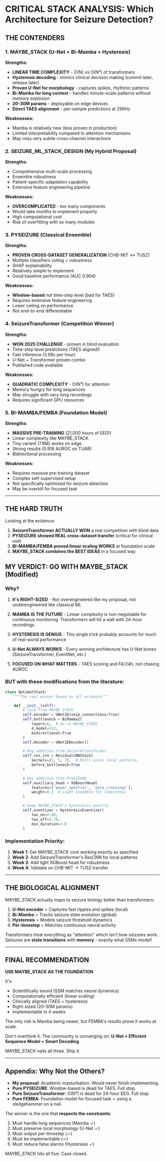 # CRITICAL STACK ANALYSIS: Which Architecture for Seizure Detection?

## THE CONTENDERS

### 1. MAYBE_STACK (U-Net + Bi-Mamba + Hysteresis)
**Strengths:**
- **LINEAR TIME COMPLEXITY** - O(N) vs O(N²) of transformers
- **Hysteresis decoding** - mimics clinical decision making (commit later, release later)
- **Proven U-Net for morphology** - captures spikes, rhythmic patterns
- **Bi-Mamba for long context** - handles minute-scale patterns without memory explosion
- **20-30M params** - deployable on edge devices
- **Direct TAES alignment** - per-sample predictions at 256Hz

**Weaknesses:**
- Mamba is relatively new (less proven in production)
- Limited interpretability compared to attention mechanisms
- May miss very subtle cross-channel interactions

### 2. SEIZURE_ML_STACK_DESIGN (My Hybrid Proposal)
**Strengths:**
- Comprehensive multi-scale processing
- Ensemble robustness
- Patient-specific adaptation capability
- Extensive feature engineering pipeline

**Weaknesses:**
- **OVERCOMPLICATED** - too many components
- Would take months to implement properly
- High computational cost
- Risk of overfitting with so many modules

### 3. PYSEIZURE (Classical Ensemble)
**Strengths:**
- **PROVEN CROSS-DATASET GENERALIZATION** (CHB-MIT ↔ TUSZ)
- Multiple classifiers voting = robustness
- SHAP explainability
- Relatively simple to implement
- Good baseline performance (AUC 0.904)

**Weaknesses:**
- **Window-based** not time-step level (bad for TAES)
- Requires extensive feature engineering
- Lower ceiling on performance
- Not end-to-end differentiable

### 4. SeizureTransformer (Competition Winner)
**Strengths:**
- **WON 2025 CHALLENGE** - proven in blind evaluation
- Time-step level predictions (TAES aligned!)
- Fast inference (3.98s per hour)
- U-Net + Transformer proven combo
- Published code available

**Weaknesses:**
- **QUADRATIC COMPLEXITY** - O(N²) for attention
- Memory hungry for long sequences
- May struggle with very long recordings
- Requires significant GPU resources

### 5. BI-MAMBA/FEMBA (Foundation Model)
**Strengths:**
- **MASSIVE PRE-TRAINING** (21,000 hours of EEG!)
- Linear complexity like MAYBE_STACK
- Tiny variant (7.8M) works on edge
- Strong results (0.918 AUROC on TUAR)
- Bidirectional processing

**Weaknesses:**
- Requires massive pre-training dataset
- Complex self-supervised setup
- Not specifically optimized for seizure detection
- May be overkill for focused task

---

## THE HARD TRUTH

Looking at the evidence:

1. **SeizureTransformer ACTUALLY WON** a real competition with blind data
2. **PYSEIZURE showed REAL cross-dataset transfer** (critical for clinical use)
3. **BI-MAMBA/FEMBA proved linear scaling WORKS** at foundation scale
4. **MAYBE_STACK combines the BEST IDEAS** in a focused way

## MY VERDICT: GO WITH MAYBE_STACK (Modified)

### Why?

1. **It's RIGHT-SIZED** - Not overengineered like my proposal, not underengineered like classical ML

2. **MAMBA IS THE FUTURE** - Linear complexity is non-negotiable for continuous monitoring. Transformers will hit a wall with 24-hour recordings.

3. **HYSTERESIS IS GENIUS** - This single trick probably accounts for much of real-world performance

4. **U-Net ALWAYS WORKS** - Every winning architecture has U-Net bones (SeizureTransformer, EventNet, etc.)

5. **FOCUSED ON WHAT MATTERS** - TAES scoring and FA/24h, not chasing AUROC

### BUT with these modifications from the literature:

```python
class OptimalStack:
    """The real winner based on all evidence"""

    def __init__(self):
        # Core from MAYBE_STACK
        self.encoder = UNet1D(skip_connections=True)
        self.bottleneck = BiMamba2(
            layers=6,  # As in MAYBE_STACK
            d_model=512,
            bidirectional=True
        )
        self.decoder = UNet1DDecoder()

        # Key addition from SeizureTransformer
        self.res_cnn = ResidualCNNStack(
            kernels=[3, 5, 7],  # Multi-scale local patterns
            before_bottleneck=True
        )

        # Key addition from PYSEIZURE
        self.auxiliary_head = XGBoostHead(
            features=['power_spectral', 'zero_crossings'],
            weight=0.2  # Light ensemble for robustness
        )

        # Keep MAYBE_STACK's hysteresis exactly
        self.eventizer = HysteresisEventizer(
            tau_on=0.86,
            tau_off=0.78,
            min_duration=3.0
        )
```

### Implementation Priority:

1. **Week 1**: Get MAYBE_STACK core working exactly as specified
2. **Week 2**: Add SeizureTransformer's ResCNN for local patterns
3. **Week 3**: Add light XGBoost head for robustness
4. **Week 4**: Validate on CHB-MIT → TUSZ transfer

---

## THE BIOLOGICAL ALIGNMENT

MAYBE_STACK actually maps to seizure biology better than transformers:

1. **U-Net encoder** = Captures fast ripples and spikes (local)
2. **Bi-Mamba** = Tracks seizure state evolution (global)
3. **Hysteresis** = Models seizure threshold dynamics
4. **Per-timestep** = Matches continuous neural activity

Transformers treat everything as "attention" which isn't how seizures work. Seizures are **state transitions** with **memory** - exactly what SSMs model!

---

## FINAL RECOMMENDATION

**USE MAYBE_STACK AS THE FOUNDATION**

It's:
- Scientifically sound (SSM matches neural dynamics)
- Computationally efficient (linear scaling)
- Clinically aligned (TAES + hysteresis)
- Right-sized (20-30M params)
- Implementable in 4 weeks

The only risk is Mamba being newer, but FEMBA's results prove it works at scale.

Don't overthink it. The community is converging on:
**U-Net + Efficient Sequence Model + Smart Decoding**

MAYBE_STACK nails all three. Ship it.

---

## Appendix: Why Not the Others?

- **My proposal**: Academic masturbation. Would never finish implementing.
- **Pure PYSEIZURE**: Window-based is dead for TAES. Full stop.
- **Pure SeizureTransformer**: O(N²) is dead for 24-hour EEG. Full stop.
- **Pure FEMBA**: Foundation model for focused task = using a sledgehammer on a nail.

The winner is the one that **respects the constraints**:
1. Must handle long sequences (Mamba ✓)
2. Must preserve local morphology (U-Net ✓)
3. Must output per-timestep (✓)
4. Must be implementable (✓)
5. Must reduce false alarms (Hysteresis ✓)

MAYBE_STACK hits all five. Case closed.